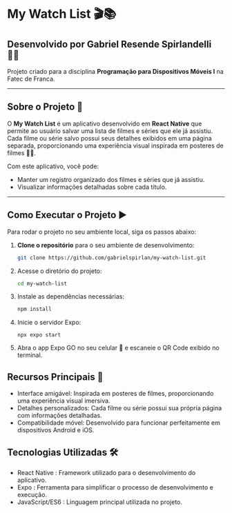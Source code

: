 # My Watch List 🎬📚

## Desenvolvido por **Gabriel Resende Spirlandelli** 👨‍💻  
Projeto criado para a disciplina **Programação para Dispositivos Móveis I** na Fatec de Franca.

---

## Sobre o Projeto 📖

O **My Watch List** é um aplicativo desenvolvido em **React Native** que permite ao usuário salvar uma lista de filmes e séries que ele já assistiu. Cada filme ou série salvo possui seus detalhes exibidos em uma página separada, proporcionando uma experiência visual inspirada em posteres de filmes 🎥✨.

Com este aplicativo, você pode:
- Manter um registro organizado dos filmes e séries que já assistiu.
- Visualizar informações detalhadas sobre cada título.

---

## Como Executar o Projeto ▶️

Para rodar o projeto no seu ambiente local, siga os passos abaixo:

1. **Clone o repositório** para o seu ambiente de desenvolvimento:
    ```bash
    git clone https://github.com/gabrielspirlan/my-watch-list.git
2. Acesse o diretório do projeto:
    ```bash
    cd my-watch-list
3. Instale as dependências necessárias:
    ```bash
    npm install
4. Inicie o servidor Expo:
    ```
    npx expo start
5. Abra o app Expo GO no seu celular 📱 e escaneie o QR Code exibido no terminal.

## Recursos Principais 🌟

- Interface amigável: Inspirada em posteres de filmes, proporcionando uma experiência visual imersiva.
- Detalhes personalizados: Cada filme ou série possui sua própria página com informações detalhadas.
- Compatibilidade móvel: Desenvolvido para funcionar perfeitamente em dispositivos Android e iOS.

## Tecnologias Utilizadas 🛠️

- React Native : Framework utilizado para o desenvolvimento do aplicativo.
- Expo : Ferramenta para simplificar o processo de desenvolvimento e execução.
- JavaScript/ES6 : Linguagem principal utilizada no projeto.
